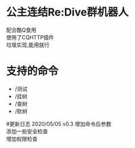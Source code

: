 # 公主连结Re:Dive群机器人
配合酷Q食用  
使用了CQHTTP插件  
垃圾实现,能用就行  

# 支持的命令
+ /测试
+ /挂树
+ /查树
+ /砍树

#更新日志
2020/05/05 v0.3
增加命令后参数  
添加一些安全检查  
增加权限检查  